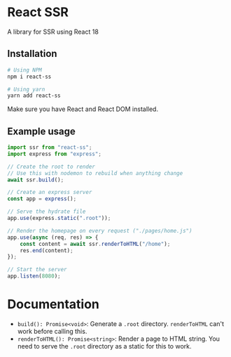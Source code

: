# React SSR
A library for SSR using React 18

## Installation
```bash
# Using NPM
npm i react-ss

# Using yarn
yarn add react-ss
```

Make sure you have React and React DOM installed.

## Example usage
```javascript
import ssr from "react-ss";
import express from "express";

// Create the root to render
// Use this with nodemon to rebuild when anything change
await ssr.build();

// Create an express server
const app = express();

// Serve the hydrate file
app.use(express.static(".root"));

// Render the homepage on every request ("./pages/home.js")
app.use(async (req, res) => {
    const content = await ssr.renderToHTML("/home");
    res.end(content);
});

// Start the server
app.listen(8080);
```

# Documentation
- `build(): Promise<void>`: Generate a `.root` directory. `renderToHTML` can't work before calling this.
- `renderToHTML(): Promise<string>`: Render a page to HTML string. You need to serve the `.root` directory as a static for this to work.